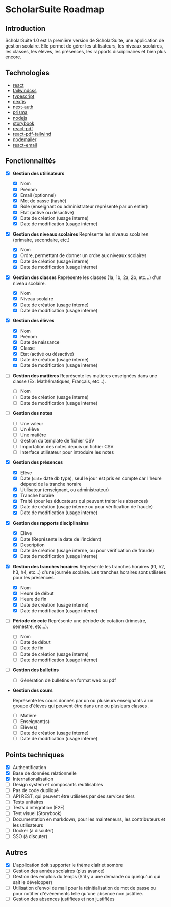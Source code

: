 # ScholarSuite Roadmap

## Introduction

ScholarSuite 1.0 est la première version de ScholarSuite, une application de gestion scolaire. Elle permet de gérer les utilisateurs, les niveaux scolaires, les classes, les élèves, les présences, les rapports disciplinaires et bien plus encore.

## Technologies

- [react](https://reactjs.org/)
- [tailwindcss](https://tailwindcss.com/)
- [typescript](https://www.typescriptlang.org/)
- [nextjs](https://nextjs.org/)
- [next-auth](https://next-auth.js.org/)
- [prisma](https://www.prisma.io/)
- [nodejs](https://nodejs.org/)
- [storybook](https://storybook.js.org/)
- [react-pdf](https://react-pdf.org/)
- [react-pdf-tailwind](https://www.npmjs.com/package/react-pdf-tailwind)
- [nodemailer](https://nodemailer.com/)
- [react-email](https://nodemailer.com)

## Fonctionnalités

- [x] **Gestion des utilisateurs**

  - [x] Nom
  - [x] Prénom
  - [x] Email (optionnel)
  - [x] Mot de passe (hashé)
  - [x] Rôle (enseignant ou administrateur représenté par un entier)
  - [x] Etat (activé ou désactivé)
  - [x] Date de création (usage interne)
  - [x] Date de modification (usage interne)

- [x] **Gestion des niveaux scolaires**
      Représente les niveaux scolaires (primaire, secondaire, etc.)

  - [x] Nom
  - [x] Ordre, permettant de donner un ordre aux niveaux scolaires
  - [x] Date de création (usage interne)
  - [x] Date de modification (usage interne)

- [x] **Gestion des classes**
      Représente les classes (1a, 1b, 2a, 2b, etc...) d'un niveau scolaire.

  - [x] Nom
  - [x] Niveau scolaire
  - [x] Date de création (usage interne)
  - [x] Date de modification (usage interne)

- [x] **Gestion des élèves**

  - [x] Nom
  - [x] Prénom
  - [x] Date de naissance
  - [x] Classe
  - [x] Etat (activé ou désactivé)
  - [x] Date de création (usage interne)
  - [x] Date de modification (usage interne)

- [ ] **Gestion des matières**
      Représente les matières enseignées dans une classe (Ex: Mathématiques, Français, etc...).

  - [ ] Nom
  - [ ] Date de création (usage interne)
  - [ ] Date de modification (usage interne)

- [ ] **Gestion des notes**

  - [ ] Une valeur
  - [ ] Un élève
  - [ ] Une matière
  - [ ] Gestion du template de fichier CSV
  - [ ] Importation des notes depuis un fichier CSV
  - [ ] Interface utilisateur pour introduire les notes

- [x] **Gestion des présences**

  - [x] Elève
  - [x] Date (`date` date db type), seul le jour est pris en compte car l'heure dépend de la tranche horaire
  - [x] Utilisateur (enseignant, ou administrateur)
  - [x] Tranche horaire
  - [x] Traité (pour les éducateurs qui peuvent traiter les absences)
  - [x] Date de création (usage interne ou pour vérification de fraude)
  - [x] Date de modification (usage interne)

- [x] **Gestion des rapports disciplinaires**

  - [x] Elève
  - [x] Date (Représente la date de l'incident)
  - [x] Description
  - [x] Date de création (usage interne, ou pour vérification de fraude)
  - [x] Date de modification (usage interne)

- [x] **Gestion des tranches horaires**
      Représente les tranches horaires (h1, h2, h3, h4, etc...) d'une journée scolaire. Les tranches horaires sont utilisées pour les présences.

  - [x] Nom
  - [x] Heure de début
  - [x] Heure de fin
  - [x] Date de création (usage interne)
  - [x] Date de modification (usage interne)

- [ ] **Période de cote**
      Représente une période de cotation (trimestre, semestre, etc...).

  - [ ] Nom
  - [ ] Date de début
  - [ ] Date de fin
  - [ ] Date de création (usage interne)
  - [ ] Date de modification (usage interne)

- [ ] **Gestion des bulletins**

  - [ ] Génération de bulletins en format web ou pdf

- **Gestion des cours**
  <!--
  **Note**:
  Reste beaucoup de question sur sont utilité. Ca à été pensé pour évité par exemple qu'un enseignant ai à chercher dans plusieurs classes pour voir les élèves si il donne cours à plusieurs classes (cours de langue par exemple). Mais comment le gérer dans l'interface utilisateur, car accutellement l'enseignant peut naviguer entre les classes.

  Donc ne pas implémenter temps qu'on a pas une idée claire de son utilité.
  -->

  Représente les cours donnés par un ou plusieurs enseignants à un groupe d'élèves qui peuvent être dans une ou plusieurs classes.

  - [ ] Matière
  - [ ] Enseignant(s)
  - [ ] Elève(s)
  - [ ] Date de création (usage interne)
  - [ ] Date de modification (usage interne)

## Points techniques

- [x] Authentification
- [x] Base de données relationnelle
- [x] Internationalisation
- [ ] Design system et composants réutilisables
- [ ] Pas de code dupliqué
- [ ] API REST, qui peuvent être utilisées par des services tiers
- [ ] Tests unitaires
- [ ] Tests d'intégration (E2E)
- [ ] Test visuel (Storybook)
- [ ] Documentation en markdown, pour les mainteneurs, les contributeurs et les utilisateurs
- [ ] Docker (à discuter)
- [ ] SSO (à discuter)

## Autres

- [x] L'application doit supporter le thème clair et sombre
- [ ] Gestion des années scolaires (plus avancé)
- [ ] Gestion des emplois du temps (S'il y a une demande ou quelqu'un qui sait le développer)
- [ ] Utilisation d'envoi de mail pour la réinitialisation de mot de passe ou pour notifier d'événements telle qu'une absence non justifiée.
- [ ] Gestion des absences justifiées et non justifiées
